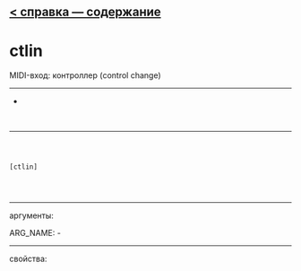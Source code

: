 [< справка — содержание](index.html)
---

# ctlin


MIDI-вход: контроллер (control change)

---

-
<br>


---


```



[ctlin]


            
```

---
аргументы:

ARG_NAME: -<br>

---
свойства:


